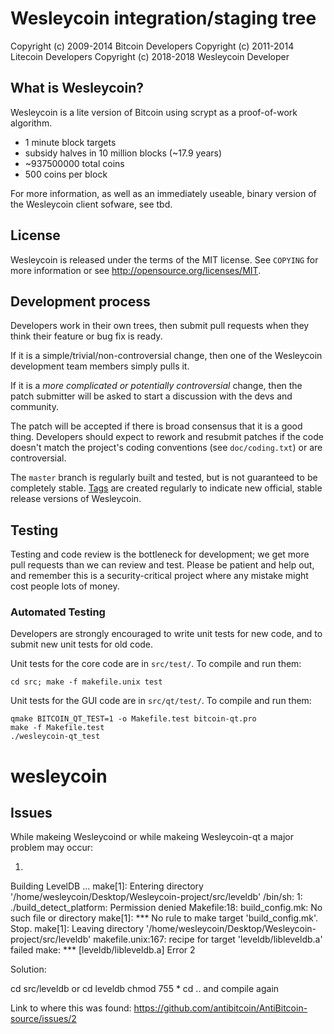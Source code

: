 Wesleycoin integration/staging tree
================================


Copyright (c) 2009-2014 Bitcoin Developers
Copyright (c) 2011-2014 Litecoin Developers
Copyright (c) 2018-2018 Wesleycoin Developer

What is Wesleycoin?
----------------

Wesleycoin is a lite version of Bitcoin using scrypt as a proof-of-work algorithm.
 - 1 minute block targets
 - subsidy halves in 10 million blocks (~17.9 years)
 - ~937500000 total coins
 - 500 coins per block

For more information, as well as an immediately useable, binary version of
the Wesleycoin client sofware, see tbd.

License
-------

Wesleycoin is released under the terms of the MIT license. See `COPYING` for more
information or see http://opensource.org/licenses/MIT.

Development process
-------------------

Developers work in their own trees, then submit pull requests when they think
their feature or bug fix is ready.

If it is a simple/trivial/non-controversial change, then one of the Wesleycoin
development team members simply pulls it.

If it is a *more complicated or potentially controversial* change, then the patch
submitter will be asked to start a discussion with the devs and community.

The patch will be accepted if there is broad consensus that it is a good thing.
Developers should expect to rework and resubmit patches if the code doesn't
match the project's coding conventions (see `doc/coding.txt`) or are
controversial.

The `master` branch is regularly built and tested, but is not guaranteed to be
completely stable. [Tags](https://github.com/wesleycoin-project/wesleycoin/tags) are created
regularly to indicate new official, stable release versions of Wesleycoin.

Testing
-------

Testing and code review is the bottleneck for development; we get more pull
requests than we can review and test. Please be patient and help out, and
remember this is a security-critical project where any mistake might cost people
lots of money.

### Automated Testing

Developers are strongly encouraged to write unit tests for new code, and to
submit new unit tests for old code.

Unit tests for the core code are in `src/test/`. To compile and run them:

    cd src; make -f makefile.unix test

Unit tests for the GUI code are in `src/qt/test/`. To compile and run them:

    qmake BITCOIN_QT_TEST=1 -o Makefile.test bitcoin-qt.pro
    make -f Makefile.test
    ./wesleycoin-qt_test

# wesleycoin

Issues
------

While makeing Wesleycoind or while makeing Wesleycoin-qt a major problem may occur:

1) 

Building LevelDB ...
make[1]: Entering directory '/home/wesleycoin/Desktop/Wesleycoin-project/src/leveldb'
/bin/sh: 1: ./build_detect_platform: Permission denied
Makefile:18: build_config.mk: No such file or directory
make[1]: *** No rule to make target 'build_config.mk'.  Stop.
make[1]: Leaving directory '/home/wesleycoin/Desktop/Wesleycoin-project/src/leveldb'
makefile.unix:167: recipe for target 'leveldb/libleveldb.a' failed
make: *** [leveldb/libleveldb.a] Error 2

Solution:

cd src/leveldb or cd leveldb
chmod 755 *
cd ..
and compile again

Link to where this was found: https://github.com/antibitcoin/AntiBitcoin-source/issues/2
